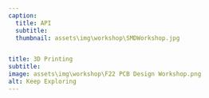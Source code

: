 ```yaml
---
caption:
  title: API
  subtitle:
  thumbnail: assets\img\workshop\SMDWorkshop.jpg


title: 3D Printing
subtitle: 
image: assets\img\workshop\F22 PCB Design Workshop.png
alt: Keep Exploring
---
```


